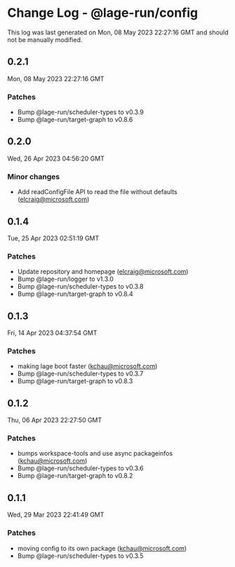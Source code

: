 # Change Log - @lage-run/config

This log was last generated on Mon, 08 May 2023 22:27:16 GMT and should not be manually modified.

<!-- Start content -->

## 0.2.1

Mon, 08 May 2023 22:27:16 GMT

### Patches

- Bump @lage-run/scheduler-types to v0.3.9
- Bump @lage-run/target-graph to v0.8.6

## 0.2.0

Wed, 26 Apr 2023 04:56:20 GMT

### Minor changes

- Add readConfigFile API to read the file without defaults (elcraig@microsoft.com)

## 0.1.4

Tue, 25 Apr 2023 02:51:19 GMT

### Patches

- Update repository and homepage (elcraig@microsoft.com)
- Bump @lage-run/logger to v1.3.0
- Bump @lage-run/scheduler-types to v0.3.8
- Bump @lage-run/target-graph to v0.8.4

## 0.1.3

Fri, 14 Apr 2023 04:37:54 GMT

### Patches

- making lage boot faster (kchau@microsoft.com)
- Bump @lage-run/scheduler-types to v0.3.7
- Bump @lage-run/target-graph to v0.8.3

## 0.1.2

Thu, 06 Apr 2023 22:27:50 GMT

### Patches

- bumps workspace-tools and use async packageinfos (kchau@microsoft.com)
- Bump @lage-run/scheduler-types to v0.3.6
- Bump @lage-run/target-graph to v0.8.2

## 0.1.1

Wed, 29 Mar 2023 22:41:49 GMT

### Patches

- moving config to its own package (kchau@microsoft.com)
- Bump @lage-run/scheduler-types to v0.3.5
